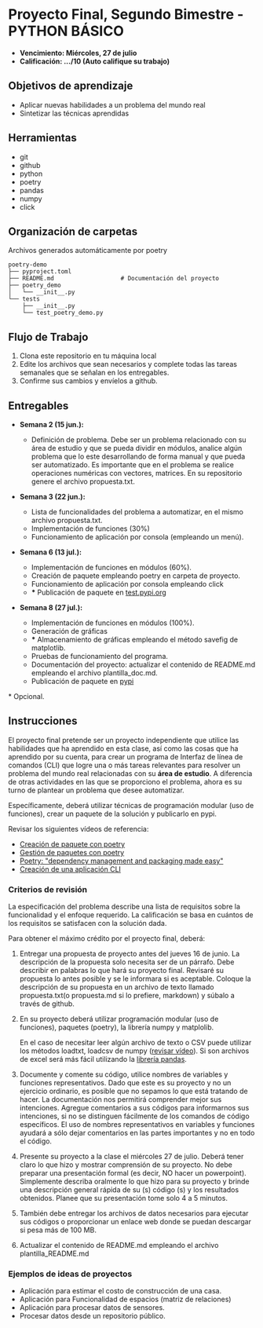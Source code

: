 # Proyecto Final, Segundo Bimestre - PYTHON BÁSICO

- **Vencimiento: Miércoles, 27 de julio**
- **Calificación: .../10 (Auto califique su trabajo)**

## Objetivos de aprendizaje
- Aplicar nuevas habilidades a un problema del mundo real
- Sintetizar las técnicas aprendidas

## Herramientas
- git
- github
- python
- poetry
- pandas
- numpy
- click



## Organización de carpetas

Archivos generados automáticamente por poetry

```
poetry-demo
├── pyproject.toml              
├── README.md                   # Documentación del proyecto    
├── poetry_demo
│   └── __init__.py
└── tests
    ├── __init__.py
    └── test_poetry_demo.py
```


## Flujo de Trabajo
1. Clona este repositorio en tu máquina local    
2. Edite los archivos que sean necesarios y complete todas las tareas semanales que se señalan en los entregables.
3. Confirme sus cambios y envíelos a github. 


## Entregables
- **Semana 2 (15 jun.):** 
  - Definición de problema. Debe ser un problema relacionado con su área de estudio y que se pueda dividir en módulos, analice algún problema que lo este desarrollando de forma manual y que pueda ser automatizado. Es importante que en el problema se realice operaciones numéricas con vectores, matrices. En su repositorio genere el archivo propuesta.txt.
 
- **Semana 3 (22 jun.):** 
  - Lista de funcionalidades del problema a automatizar, en el mismo archivo propuesta.txt.
  - Implementación de funciones (30%)
  - Funcionamiento de aplicación por consola (empleando un menú).
   
- **Semana 6 (13 jul.):**  
  - Implementación de funciones en módulos (60%).
  - Creación de paquete empleando poetry en carpeta de proyecto. 
  - Funcionamiento de aplicación por consola empleando click
  - **\*** Publicación de paquete en [test.pypi.org](https://test.pypi.org/)
  
- **Semana 8 (27 jul.):**  
  - Implementación de funciones en módulos (100%).
  - Generación de gráficas
  - **\*** Almacenamiento de gráficas empleando el método savefig de matplotlib.  
  - Pruebas de funcionamiento del programa.
  - Documentación del proyecto: actualizar el contenido de README.md empleando el archivo plantilla_doc.md.
  - Publicación de paquete en [pypi](https://pypi.org/)

\* Opcional.

## Instrucciones

El proyecto final pretende ser un proyecto independiente que utilice las habilidades que ha aprendido en esta clase, así como las cosas que ha aprendido por su cuenta, para crear un programa de Interfaz de línea de comandos (CLI) que logre una o más tareas relevantes para resolver un problema del mundo real relacionadas con su **área de estudio**. A diferencia de otras actividades en las que se proporciono el problema, ahora es su turno de plantear un problema que desee automatizar. 

Específicamente, deberá utilizar técnicas de programación modular (uso de funciones), crear un paquete de la solución y publicarlo en pypi. 

Revisar los siguientes vídeos de referencia:
- [Creación de paquete con poetry](https://youtu.be/ZOSWdktsKf0?list=PLwkJQeEWueTsRrnrFJo3oRf89oYx--7PJ&t=3072)
- [Gestión de paquetes con poetry](https://youtu.be/4g9zXWzCLX0?t=682)
- [Poetry: "dependency management and packaging made easy"](https://youtu.be/QX_Nhu1zhlg?t=670) 
- [Creación de una aplicación CLI](https://www.youtube.com/watch?v=nNfgWhCqk4w&list=PL6cBnnS2SIgoSRRXYuvN6czVek-resNyl&ab_channel=Feregrino%E2%80%93ThatC%23guy)


### Criterios de revisión

La especificación del problema describe una lista de requisitos sobre la funcionalidad y el enfoque requerido. La calificación se basa en cuántos de los requisitos se satisfacen con la solución dada.

Para obtener el máximo crédito por el proyecto final, deberá:

1. Entregar una propuesta de proyecto antes del jueves 16 de junio. La descripción de la propuesta solo necesita ser de un párrafo. Debe describir en palabras lo que hará su proyecto final. Revisaré su propuesta lo antes posible y se le informara si es aceptable. Coloque la descripción de su propuesta en un archivo de texto llamado propuesta.txt(o propuesta.md si lo prefiere, markdown) y súbalo a través de github.

2. En su proyecto deberá utilizar programación modular (uso de funciones), paquetes (poetry), la librería numpy y matplolib. 

    En el caso de necesitar leer algún archivo de texto o CSV puede utilizar los métodos loadtxt, loadcsv de numpy ([revisar vídeo](https://www.youtube.com/watch?v=uGgKGuZqHuE)). Si son archivos de excel será más fácil utilizando la [librería pandas](https://www.quora.com/How-do-I-extract-data-from-Excel-into-NumPy).


3. Documente y comente su código, utilice nombres de variables y funciones representativos. Dado que este es su proyecto y no un ejercicio ordinario, es posible que no sepamos lo que está tratando de hacer. La documentación nos permitirá comprender mejor sus intenciones. Agregue comentarios a sus códigos para informarnos sus intenciones, si no se distinguen fácilmente de los comandos de código específicos. El uso de nombres representativos en variables y funciones ayudará a sólo dejar comentarios en las partes importantes y no en todo el código.   

4. Presente su proyecto a la clase el miércoles 27 de julio. Deberá tener claro lo que hizo y mostrar comprensión de su proyecto. No debe preparar una presentación formal (es decir, NO hacer un powerpoint). Simplemente describa oralmente lo que hizo para su proyecto y brinde una descripción general rápida de su (s) código (s) y los resultados obtenidos. Planee que su presentación tome solo 4 a 5 minutos. 

5. También debe entregar los archivos de datos necesarios para ejecutar sus códigos o proporcionar un enlace web donde se puedan descargar si pesa más de 100 MB. 

6. Actualizar el contenido de README.md empleando el archivo plantilla_README.md  


### Ejemplos de ideas de proyectos

- Aplicación para estimar el costo de construcción de una casa. 
- Aplicación para Funcionalidad de espacios (matriz de relaciones)
- Aplicación para procesar datos de sensores. 
- Procesar datos desde un repositorio público. 

